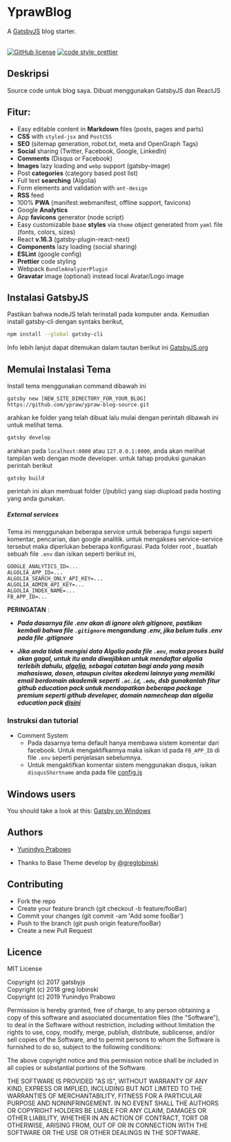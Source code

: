 # YprawBlog

A [GatsbyJS](https://www.gatsbyjs.org/) blog starter. <br /><br />


[![GitHub license](https://img.shields.io/github/license/ypraw/ypraw-blog-source.svg?style=for-the-badge&logo=appveyor)](https://github.com/ypraw/ypraw-blog-source/blob/master/LICENSE)
[![code style: prettier](https://img.shields.io/badge/code_style-prettier-ff69b4.svg?style=for-the-badge&logo=appveyor)](https://github.com/prettier/prettier)


## Deskripsi

Source code untuk blog saya. Dibuat menggunakan GatsbyJS dan ReactJS

## Fitur:

- Easy editable content in **Markdown** files (posts, pages and parts)
- **CSS** with `styled-jsx` and `PostCSS`
- **SEO** (sitemap generation, robot.txt, meta and OpenGraph Tags)
- **Social** sharing (Twitter, Facebook, Google, LinkedIn)
- **Comments** (Disqus or Facebook)
- **Images** lazy loading and `webp` support (gatsby-image)
- Post **categories** (category based post list)
- Full text **searching** (Algolia)
- Form elements and validation with `ant-design`
- **RSS** feed
- 100% **PWA** (manifest.webmanifest, offline support, favicons)
- Google **Analytics**
- App **favicons** generator (node script)
- Easy customizable base **styles** via `theme` object generated from `yaml` file (fonts, colors, sizes)
- React **v.16.3** (gatsby-plugin-react-next)
- **Components** lazy loading (social sharing)
- **ESLint** (google config)
- **Prettier** code styling
- Webpack `BundleAnalyzerPlugin`
- **Gravatar** image (optional) instead local Avatar/Logo image

## Instalasi GatsbyJS

Pastikan bahwa nodeJS telah terinstall pada komputer anda.
Kemudian install gatsby-cli dengan syntaks berikut,

```bash
npm install --global gatsby-cli
```

Info lebih lanjut dapat ditemukan dalam tautan berikut ini [GatsbyJS.org](https://www.gatsbyjs.org/tutorial/part-one)

## Memulai Instalasi Tema

Install tema menggunakan command dibawah ini

```text
gatsby new [NEW_SITE_DIRECTORY_FOR_YOUR_BLOG] https://github.com/ypraw/ypraw-blog-source.git
```

arahkan ke folder yang telah dibuat lalu mulai dengan perintah dibawah ini untuk melihat tema.

```bash
gatsby develop
```

arahkan pada `localhost:8000` atau `127.0.0.1:8000`, anda akan melihat tampilan web dengan mode developer.
untuk tahap produksi gunakan perintah berikut

```text
gatsby build
```

perintah ini akan membuat folder (/public) yang siap diupload pada hosting yang anda gunakan.

##### External services

Tema ini menggunakan beberapa service untuk beberapa fungsi seperti komentar, pencarian, dan google analitik. untuk mengakses service-service tersebut maka diperlukan beberapa konfigurasi. Pada folder root , buatlah sebuah file `.env` dan isikan seperti berikut ini,

```text
GOOGLE_ANALYTICS_ID=...
ALGOLIA_APP_ID=...
ALGOLIA_SEARCH_ONLY_API_KEY=...
ALGOLIA_ADMIN_API_KEY=...
ALGOLIA_INDEX_NAME=...
FB_APP_ID=...
```
**PERINGATAN** : 
- **_Pada dasarnya file .env akan di ignore oleh gitignore, pastikan kembali bahwa file `.gitignore` mengandung .env, jika belum tulis .env pada file .gitignore_**

- **_Jika anda tidak mengisi data Algolia pada file `.env`, maka proses build akan gagal, untuk itu anda diwajibkan untuk mendaftar algolia terlebih dahulu, [algolia](https://www.algolia.com/), sebagai catatan bagi anda yang masih mahasiswa, dosen, ataupun civitas akedemi lainnya yang memiliki email berdomain akademik seperti `.ac.id`,   `.edu`, dsb gunakanlah fitur github education pack untuk mendapatkan beberapa package premium seperti github developer, domain namecheap dan algolia education pack [disini](https://education.github.com/pack)_**

### Instruksi dan tutorial
* Comment System
    - Pada dasarnya tema default hanya membawa sistem komentar dari facebook. Untuk mengaktifkannya maka isikan id pada `FB_APP_ID`  di file `.env` seperti penjelasan sebelumnya.
    - Untuk mengaktifkan komentar sistem menggunakan disqus, isikan `disqusShortname` anda pada file [config.js](/content/meta/config.js)

## Windows users

You should take a look at this: [Gatsby on Windows](https://www.gatsbyjs.org/docs/gatsby-on-windows/)

## Authors

- [Yunindyo Prabowo](https://github.com/ypraw)

- Thanks to Base Theme develop by [@greglobinski](https://github.com/greglobinski)

## Contributing

- Fork the repo
- Create your feature branch (git checkout -b feature/fooBar)
- Commit your changes (git commit -am 'Add some fooBar')
- Push to the branch (git push origin feature/fooBar)
- Create a new Pull Request

## Licence

MIT License

Copyright (c) 2017 gatsbyjs <br />Copyright (c) 2018 greg lobinski <br />Copyright (c) 2019 Yunindyo Prabowo

Permission is hereby granted, free of charge, to any person obtaining a copy of this software and associated documentation files (the "Software"), to deal in the Software without restriction, including without limitation the rights to use, copy, modify, merge, publish, distribute, sublicense, and/or sell
copies of the Software, and to permit persons to whom the Software is furnished to do so, subject to the following conditions:

The above copyright notice and this permission notice shall be included in all copies or substantial portions of the Software.

THE SOFTWARE IS PROVIDED "AS IS", WITHOUT WARRANTY OF ANY KIND, EXPRESS OR IMPLIED, INCLUDING BUT NOT LIMITED TO THE WARRANTIES OF MERCHANTABILITY, FITNESS FOR A PARTICULAR PURPOSE AND NONINFRINGEMENT. IN NO EVENT SHALL THE AUTHORS OR COPYRIGHT HOLDERS BE LIABLE FOR ANY CLAIM, DAMAGES OR OTHER LIABILITY, WHETHER IN AN ACTION OF CONTRACT, TORT OR OTHERWISE, ARISING FROM, OUT OF OR IN CONNECTION WITH THE SOFTWARE OR THE USE OR OTHER DEALINGS IN THE SOFTWARE.
